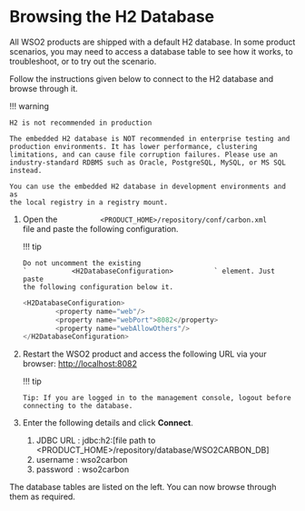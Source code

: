 # Browsing the H2 Database

All WSO2 products are shipped with a default H2 database. In some
product scenarios, you may need to access a database table to see how it
works, to troubleshoot, or to try out the scenario.

Follow the instructions given below to connect to the H2 database and
browse through it.

!!! warning
    
    H2 is not recommended in production
    
    The embedded H2 database is NOT recommended in enterprise testing and
    production environments. It has lower performance, clustering
    limitations, and can cause file corruption failures. Please use an
    industry-standard RDBMS such as Oracle, PostgreSQL, MySQL, or MS SQL
    instead.
    
    You can use the embedded H2 database in development environments and as
    the local registry in a registry mount.
    

1.  Open the
    `           <PRODUCT_HOME>/repository/conf/carbon.xml          `
    file and paste the following configuration.

    !!! tip
    
        Do not uncomment the existing
        `           <H2DatabaseConfiguration>          ` element. Just paste
        the following configuration below it.
    

    ``` java
    <H2DatabaseConfiguration>
            <property name="web"/>
            <property name="webPort">8082</property>
            <property name="webAllowOthers"/>        
    </H2DatabaseConfiguration>
    ```

2.  Restart the WSO2 product and access the following URL via your
    browser: [http://localhost:8082](http://localhost:8082/)

    !!! tip
    
        Tip: If you are logged in to the management console, logout before
        connecting to the database.
    

3.  Enter the following details and click **Connect**.
    1.  JDBC URL : jdbc:h2:\[file path to
        \<PRODUCT\_HOME\>/repository/database/WSO2CARBON\_DB\]
    2.  username : wso2carbon
    3.  password  : wso2carbon

The database tables are listed on the left. You can now browse through
them as required.
